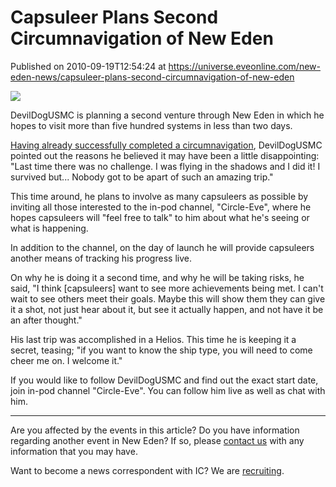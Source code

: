 # Capsuleer Plans Second Circumnavigation of New Eden
Published on 2010-09-19T12:54:24 at https://universe.eveonline.com/new-eden-news/capsuleer-plans-second-circumnavigation-of-new-eden

![](http://www.eve-ic.net/media/assets/icarticlebanner.png)  
  
DevilDogUSMC is planning a second venture through New Eden in which he hopes to visit more than five hundred systems in less than two days.  
  
[Having already successfully completed a circumnavigation](http://www.eveonline.com/news.asp?a=single&nid=3032&tid=7), DevilDogUSMC pointed out the reasons he believed it may have been a little disappointing: "Last time there was no challenge. I was flying in the shadows and I did it! I survived but... Nobody got to be apart of such an amazing trip."  
  
This time around, he plans to involve as many capsuleers as possible by inviting all those interested to the in-pod channel, "Circle-Eve", where he hopes capsuleers will "feel free to talk" to him about what he's seeing or what is happening.  
  
In addition to the channel, on the day of launch he will provide capsuleers another means of tracking his progress live.  
  
On why he is doing it a second time, and why he will be taking risks, he said, "I think [capsuleers] want to see more achievements being met. I can't wait to see others meet their goals. Maybe this will show them they can give it a shot, not just hear about it, but see it actually happen, and not have it be an after thought."  
  
His last trip was accomplished in a Helios. This time he is keeping it a secret, teasing; "if you want to know the ship type, you will need to come cheer me on. I welcome it."  
  
If you would like to follow DevilDogUSMC and find out the exact start date, join in-pod channel "Circle-Eve". You can follow him live as well as chat with him.

* * *

Are you affected by the events in this article? Do you have information regarding another event in New Eden? If so, please [contact us](http://www.eveonline.com/news.asp?a=submitrp) with any information that you may have.  
  
Want to become a news correspondent with IC? We are [recruiting](http://www.eveonline.com/isd.asp).
